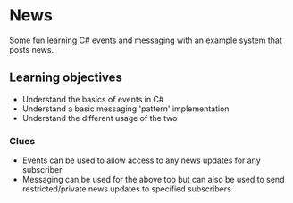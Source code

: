 # News
Some fun learning C# events and messaging with an example system that posts news.

## Learning objectives
* Understand the basics of events in C#
* Understand a basic messaging 'pattern' implementation
* Understand the different usage of the two

### Clues
* Events can be used to allow access to any news updates for any subscriber
* Messaging can be used for the above too but can also be used to send restricted/private news updates to specified subscribers

